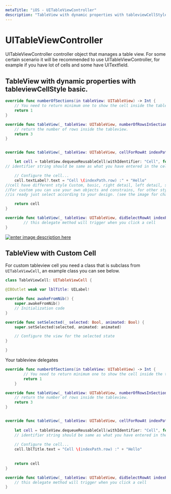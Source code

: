 ```yaml
---
metaTitle: "iOS - UITableViewController"
description: "TableView with dynamic properties with tableviewCellStyle basic., TableView with Custom Cell"
---
```


# UITableViewController


UITableViewController controller object that manages a table view. For some certain scenario it will be recommended to use UITableViewController, for example if you have lot of cells and some have UITextfield.



## TableView with dynamic properties with tableviewCellStyle basic.


```swift
override func numberOfSections(in tableView: UITableView) -> Int {
    // You need to return minimum one to show the cell inside the tableview
    return 1
}

override func tableView(_ tableView: UITableView, numberOfRowsInSection section: Int) -> Int {
    // return the number of rows inside the tableview.
    return 3
}


override func tableView(_ tableView: UITableView, cellForRowAt indexPath: IndexPath) -> UITableViewCell {

    let cell = tableView.dequeueReusableCell(withIdentifier: "Cell", for: indexPath) 
// identifier string should be same as what you have entered in the cell Attribute inspector -> identifier (see the image).

    // Configure the cell...
    cell.textLabel?.text = "Cell \(indexPath.row) :" + "Hello"
//cell have different style Custom, basic, right detail, left detail, subtitle.
//For custom you can use your own objects and constrains, for other styles all
//is ready just select according to your design. (see the image for changing the style) 

    return cell
}

override func tableView(_ tableView: UITableView, didSelectRowAt indexPath: IndexPath) {
        // this delegate method will trigger when you click a cell
}

```

[<img src="https://i.stack.imgur.com/pGAy9.png" alt="enter image description here" />](https://i.stack.imgur.com/pGAy9.png)



## TableView with Custom Cell


For custom tableview cell you need a class that is subclass from `UITableViewCell`, an example class you can see below.

```swift
class TableViewCell: UITableViewCell {

@IBOutlet weak var lblTitle: UILabel!

override func awakeFromNib() {
    super.awakeFromNib()
    // Initialization code
}

override func setSelected(_ selected: Bool, animated: Bool) {
    super.setSelected(selected, animated: animated)

    // Configure the view for the selected state
}

}

```

Your tableview delegates

```swift
override func numberOfSections(in tableView: UITableView) -> Int {
        // You need to return minimum one to show the cell inside the tableview
        return 1
    }

override func tableView(_ tableView: UITableView, numberOfRowsInSection section: Int) -> Int {
    // return the number of rows inside the tableview.
    return 3
}


override func tableView(_ tableView: UITableView, cellForRowAt indexPath: IndexPath) -> UITableViewCell {
    
    let cell = tableView.dequeueReusableCell(withIdentifier: "Cell", for: indexPath) as! TableViewCell
    // identifier string should be same as what you have entered in the cell Attribute inspector -> identifier.
    
    // Configure the cell...
    cell.lblTitle.text = "Cell \(indexPath.row) :" + "Hello"
    
    
    return cell
}

override func tableView(_ tableView: UITableView, didSelectRowAt indexPath: IndexPath) {
    // this delegate method will trigger when you click a cell
}

```

